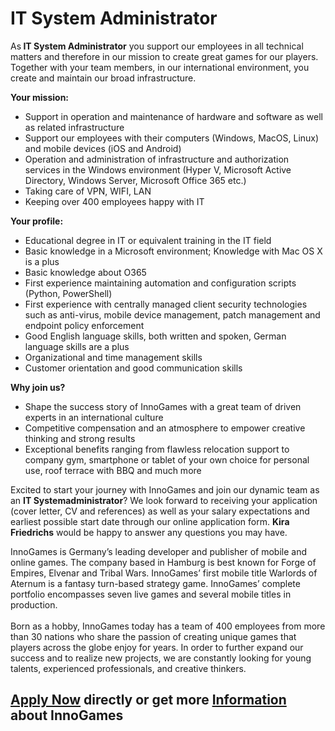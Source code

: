 <h1>IT System Administrator</h1>
<p>As<strong> IT System Administrator</strong>&nbsp;you support our employees in all technical matters and therefore in our mission to create great games for our players. Together with your team members, in our international environment, you create and maintain our broad infrastructure.</p><p><strong>Your mission:</strong></p><ul><li>Support in operation and maintenance of hardware and software as well as related infrastructure</li><li>Support our employees with their computers (Windows, MacOS, Linux) and mobile devices (iOS and Android)</li><li>Operation and administration of infrastructure and authorization services in the Windows environment (Hyper V, Microsoft Active Directory, Windows Server, Microsoft Office 365 etc.)</li><li>Taking care of VPN, WIFI, LAN</li><li>Keeping over 400 employees happy with IT</li></ul><p><strong>Your profile:</strong></p><ul><li>Educational degree in IT or equivalent training in the IT field</li><li>Basic knowledge in a Microsoft environment; Knowledge with Mac OS X is&nbsp;a plus</li><li>Basic knowledge about O365</li><li>First experience maintaining automation and configuration scripts (Python, PowerShell)</li><li>First experience with centrally managed client security technologies such as anti-virus, mobile device management, patch management and endpoint policy enforcement</li><li>Good English language skills, both written and spoken, German language skills are a plus</li><li>Organizational and time management skills</li><li>Customer orientation and good communication skills</li></ul><p><strong>Why join us?</strong></p><ul><li>Shape the success story of InnoGames with a great team of driven experts in an international culture</li><li>Competitive compensation and an atmosphere to empower creative thinking and strong results</li><li>Exceptional benefits ranging from flawless relocation support to company gym, smartphone or tablet of your own choice for personal use, roof terrace with BBQ and much more</li></ul><p>Excited to start your journey with InnoGames and join our dynamic team as an <strong>IT Systemadministrator</strong>? We look forward to receiving your application (cover letter, CV and references) as well as your salary expectations and earliest possible start date through our online application form. <strong>Kira Friedrichs</strong> would be happy to answer any questions you may have.</p><p>InnoGames is Germany&rsquo;s leading developer and publisher of mobile and online games. The company based in Hamburg is best known for Forge of Empires, Elvenar and Tribal Wars. InnoGames&rsquo; first mobile title Warlords of Aternum is a fantasy turn-based strategy game. InnoGames&rsquo; complete portfolio encompasses seven live games and several mobile titles in production.<br /> <br /> Born as a hobby, InnoGames today has a team of 400 employees from more than 30 nations who share the passion of creating unique games that players across the globe enjoy for years. In order to further expand our success and to realize new projects, we are constantly looking for young talents, experienced professionals, and creative thinkers.</p>

<h2><a href="https://jobs.jobvite.com/careers/innogames/job//oghhbfwJ/apply?__jvst=Job+Board&__jvsd=github_jobs_repo">Apply Now</a> directly or get more <a href="https://www.innogames.com/career/detail/job/it-system-administrator/?s=github_jobs_repo">Information</a> about InnoGames</h2>